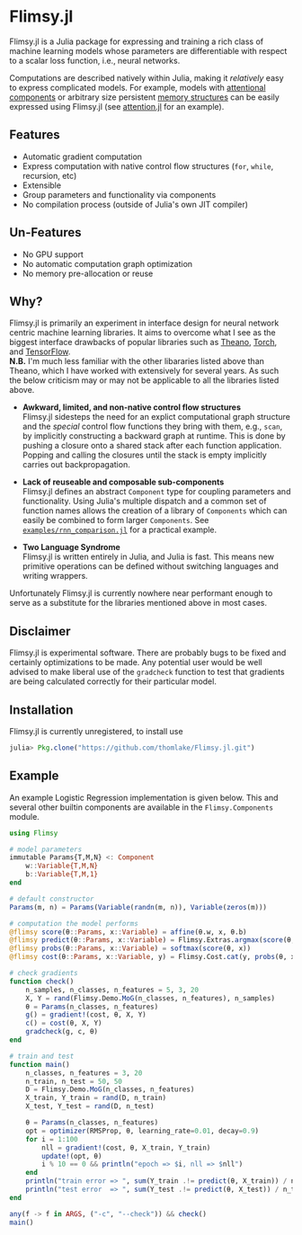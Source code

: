 # Flimsy.jl
Flimsy.jl is a Julia package for expressing and training a rich class of machine learning models whose parameters are differentiable with respect to a scalar loss function, i.e., neural networks.

Computations are described natively within Julia, making it _relatively_ easy to express complicated models. For example, models with [attentional components](http://arxiv.org/abs/1409.0473) or arbitrary size persistent [memory structures](http://arxiv.org/abs/1503.08895) can be easily expressed using Flimsy.jl (see [attention.jl](https://github.com/thomlake/Flimsy.jl/blob/master/examples/attention.jl) for an example).

## Features
- Automatic gradient computation
- Express computation with native control flow structures (`for`, `while`, recursion, etc)
- Extensible
- Group parameters and functionality via components
- No compilation process (outside of Julia's own JIT compiler)

## Un-Features
- No GPU support
- No automatic computation graph optimization
- No memory pre-allocation or reuse

## Why?
Flimsy.jl is primarily an experiment in interface design for neural network centric machine learning libraries. It aims to overcome what I see as the biggest interface drawbacks of popular libraries such as [Theano](http://deeplearning.net/software/theano/), [Torch](http://torch.ch/), and [TensorFlow](https://www.tensorflow.org/).<br>
**N.B.** I'm much less familiar with the other libararies listed above than Theano, which I have worked with extensively for several years. As such the below criticism may or may not be applicable to all the libraries listed above.

- **Awkward, limited, and non-native control flow structures**<br>
Flimsy.jl sidesteps the need for an explict computational graph structure and the *special* control flow functions they bring with them, e.g., `scan`, by implicitly constructing a backward graph at runtime. This is done by pushing a closure onto a shared stack after each function application. Popping and calling the closures until the stack is empty implicitly carries out backpropagation.

- **Lack of reuseable and composable sub-components**<br>
Flimsy.jl defines an abstract `Component` type for coupling parameters and functionality. Using Julia's multiple dispatch and a common set of function names allows the creation of a library of `Components` which can easily be combined to form larger `Components`. See [`examples/rnn_comparison.jl`](https://github.com/thomlake/Flimsy.jl/blob/master/examples/rnn_comparison.jl) for a practical example.

- **Two Language Syndrome**<br>
Flimsy.jl is written entirely in Julia, and Julia is fast. This means new primitive operations can be defined without switching languages and writing wrappers.

Unfortunately Flimsy.jl is currently nowhere near performant enough to serve as a substitute for the libraries mentioned above in most cases. 

## Disclaimer
Flimsy.jl is experimental software. There are probably bugs to be fixed and certainly optimizations to be made. Any potential user would be well advised to make liberal use of the `gradcheck` function to test that gradients are being calculated correctly for their particular model.

## Installation
Flimsy.jl is currently unregistered, to install use
```julia
julia> Pkg.clone("https://github.com/thomlake/Flimsy.jl.git")
```

## Example
An example Logistic Regression implementation is given below. This and several other builtin components are available in the `Flimsy.Components` module.

```julia
using Flimsy

# model parameters
immutable Params{T,M,N} <: Component
    w::Variable{T,M,N}
    b::Variable{T,M,1}
end

# default constructor
Params(m, n) = Params(Variable(randn(m, n)), Variable(zeros(m)))

# computation the model performs
@flimsy score(θ::Params, x::Variable) = affine(θ.w, x, θ.b)
@flimsy predict(θ::Params, x::Variable) = Flimsy.Extras.argmax(score(θ, x))
@flimsy probs(θ::Params, x::Variable) = softmax(score(θ, x))
@flimsy cost(θ::Params, x::Variable, y) = Flimsy.Cost.cat(y, probs(θ, x))

# check gradients
function check()
    n_samples, n_classes, n_features = 5, 3, 20
    X, Y = rand(Flimsy.Demo.MoG(n_classes, n_features), n_samples)
    θ = Params(n_classes, n_features)
    g() = gradient!(cost, θ, X, Y)
    c() = cost(θ, X, Y)
    gradcheck(g, c, θ)
end

# train and test
function main()
    n_classes, n_features = 3, 20
    n_train, n_test = 50, 50
    D = Flimsy.Demo.MoG(n_classes, n_features)
    X_train, Y_train = rand(D, n_train)
    X_test, Y_test = rand(D, n_test)

    θ = Params(n_classes, n_features)
    opt = optimizer(RMSProp, θ, learning_rate=0.01, decay=0.9)
    for i = 1:100
        nll = gradient!(cost, θ, X_train, Y_train)
        update!(opt, θ)
        i % 10 == 0 && println("epoch => $i, nll => $nll")
    end
    println("train error => ", sum(Y_train .!= predict(θ, X_train)) / n_train)
    println("test error  => ", sum(Y_test .!= predict(θ, X_test)) / n_test)
end

any(f -> f in ARGS, ("-c", "--check")) && check()
main()
```

